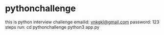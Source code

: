 # pythonchallenge
this is python interview challenge
emailid: vnkgkl@gmail.com
password: 123
steps run:
cd pythonchallenge
python3 app.py

